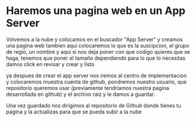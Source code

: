 # Haremos una pagina web en un App Server

Volvemos a la nube y colocamos en el buscador "App Server" y creamos una pagina web
tambien aqui colocaremos lo que es la suscipcion, el grupo de regio, un nombre y aqui si nos deja poner con que codigo quieres que se haga, tenemos que poner el tamaño dependiendo para lo que lo necesitas
damos click en revisar y crear y listo

ya despues de crear el app server nos iremos al centro de implementacion y colocaremos muestra cuenta de github, pondremos nuestro usuario, que repositorio queremos usar (previamente tendriamos nuestra pagina desarrollada en github) y el archivo raiz y le damos a guardar.

Una vez guardado nos dirigimos al repositorio de Github donde tienes tu pagina y la actualizas para que se pueda subir a la nube 
